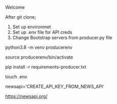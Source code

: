 Welcome

After git clone;

1) Set up environmet
2) Set up .env file for API creds
3) Change Bootstrap servers from producer.py file

python3.8 -m venv producerenv

source producerenv/bin/activate

pip install -r requirements-producer.txt

touch .env

newsapi='CREATE_API_KEY_FROM_NEWS_API'

https://newsapi.org/